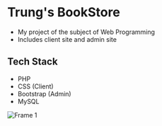 # Trung's BookStore
- My project of the subject of Web Programming
- Includes client site and admin site

## Tech Stack
- PHP
- CSS (Client)
- Bootstrap (Admin)
- MySQL


 
 
![Frame 1](https://user-images.githubusercontent.com/44517184/123893905-76b02600-d987-11eb-8ad9-ba5fae9526e3.png)
